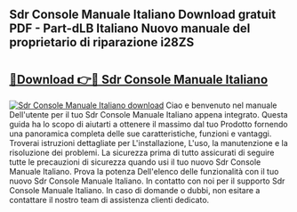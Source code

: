 ## Sdr Console Manuale Italiano Download gratuit PDF - Part-dLB Italiano Nuovo manuale del proprietario di riparazione i28ZS

# <h2><a href="http://dfd41cp.blite.top/?on=Sdr+Console+Manuale+Italiano">🔗Download 👉🔴 Sdr Console Manuale Italiano</a></h2>

[![Sdr Console Manuale Italiano download](https://i.imgur.com/lujVjoI.png)](http://dfd41cp.blite.top/?on=Sdr+Console+Manuale+Italiano)
Ciao e benvenuto nel manuale Dell'utente per il tuo Sdr Console Manuale Italiano appena integrato. Questa guida ha lo scopo di aiutarti a ottenere il massimo dal tuo Prodotto fornendo una panoramica completa delle sue caratteristiche, funzioni e vantaggi. Troverai istruzioni dettagliate per L'installazione, L'uso, la manutenzione e la risoluzione dei problemi. La sicurezza prima di tutto assicurati di seguire tutte le precauzioni di sicurezza quando usi il tuo nuovo Sdr Console Manuale Italiano. Prova la potenza Dell'elenco delle funzionalità con il tuo nuovo Sdr Console Manuale Italiano. In contatto con noi per il supporto Sdr Console Manuale Italiano. In caso di domande o dubbi, non esitare a contattare il nostro team di assistenza clienti dedicato.
